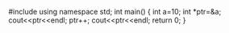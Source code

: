 #include<iostream>
using namespace std;
int main()
{
int a=10;
int *ptr=&a;
cout<<ptr<<endl;
ptr++;
cout<<ptr<<endl;
return 0;
}
